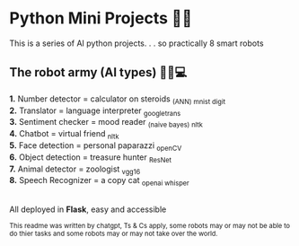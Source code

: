 # Python Mini Projects 🐍🐍
This is a series of AI python projects. . . so practically 8 smart robots
<br>

## The robot army (AI types) 🤖🦾💻
<b>1.</b> Number detector = calculator on steroids
<sub>(ANN) mnist digit</sub>
<br>
<b>2.</b> Translator = language interpreter
<sub>googletrans</sub>
<br>
<b>3.</b> Sentiment checker = mood reader
<sub>(naive bayes) nltk</sub>
<br>
<b>4.</b> Chatbot = virtual friend
<sub>nltk</sub>
<br>
<b>5.</b> Face detection = personal paparazzi
<sub>openCV</sub>
<br>
<b>6.</b> Object detection = treasure hunter
<sub>ResNet</sub>
<br>
<b>7.</b> Animal detector = zoologist
<sub>vgg16</sub>
<br>
<b>8.</b> Speech Recognizer = a copy cat
<sub>openai whisper</sub>


<br>
All deployed in <b>Flask</b>, easy and accessible

<sub>This readme was written by chatgpt, Ts & Cs apply, some robots may or may not be able to do thier tasks and some robots may or may not take over the world.</sub>
